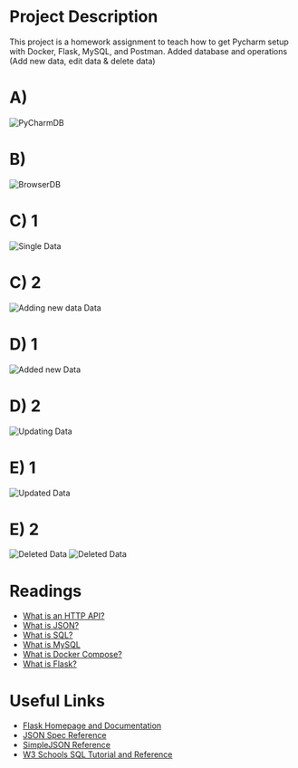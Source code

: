 # Project Description
This project is a homework assignment to teach how to get Pycharm setup with Docker, Flask, MySQL, and Postman.
Added database and operations (Add new data, edit data & delete data)

# A)
![PyCharmDB](snapshots/a.png)
# B)
![BrowserDB](snapshots/b.png)
# C) 1
![Single Data](snapshots/c1.png)
# C) 2
![Adding new data Data](snapshots/c2.png)
# D) 1
![Added new Data](snapshots/d1.png)
# D) 2
![Updating Data](snapshots/d2.png)
# E) 1
![Updated Data](snapshots/e1.png)
# E) 2
![Deleted Data](snapshots/e2.png)
![Deleted Data](snapshots/e3.png)

# Readings
* [What is an HTTP API?](https://www.smashingmagazine.com/2018/01/understanding-using-rest-api/)
* [What is JSON?](https://www.w3schools.com/whatis/whatis_json.asp)
* [What is SQL?](http://www.sqlcourse.com/intro.html)
* [What is MySQL](https://www.hostinger.com/tutorials/what-is-mysql)
* [What is Docker Compose?](https://www.tutorialspoint.com/docker/docker_compose.htm)
* [What is Flask?](https://en.wikipedia.org/wiki/Flask_(web_framework))
# Useful Links
* [Flask Homepage and Documentation](https://flask.palletsprojects.com/en/1.1.x/)
* [JSON Spec Reference](https://www.json.org/json-en.html)
* [SimpleJSON Reference](https://simplejson.readthedocs.io/en/latest/)
* [W3 Schools SQL Tutorial and Reference](https://www.w3schools.com/sql/)
